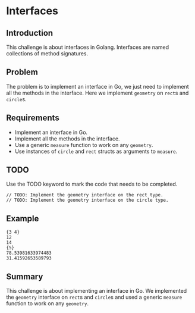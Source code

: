 # Interfaces

## Introduction

This challenge is about interfaces in Golang. Interfaces are named collections of method signatures.

## Problem

The problem is to implement an interface in Go, we just need to implement all the methods in the interface. Here we implement `geometry` on `rect`s and `circle`s.

## Requirements

- Implement an interface in Go.
- Implement all the methods in the interface.
- Use a generic `measure` function to work on any `geometry`.
- Use instances of `circle` and `rect` structs as arguments to `measure`.

## TODO

Use the TODO keyword to mark the code that needs to be completed.

```
// TODO: Implement the geometry interface on the rect type.
// TODO: Implement the geometry interface on the circle type.
```

## Example

```
{3 4}
12
14
{5}
78.53981633974483
31.41592653589793
```

## Summary

This challenge is about implementing an interface in Go. We implemented the `geometry` interface on `rect`s and `circle`s and used a generic `measure` function to work on any `geometry`.
